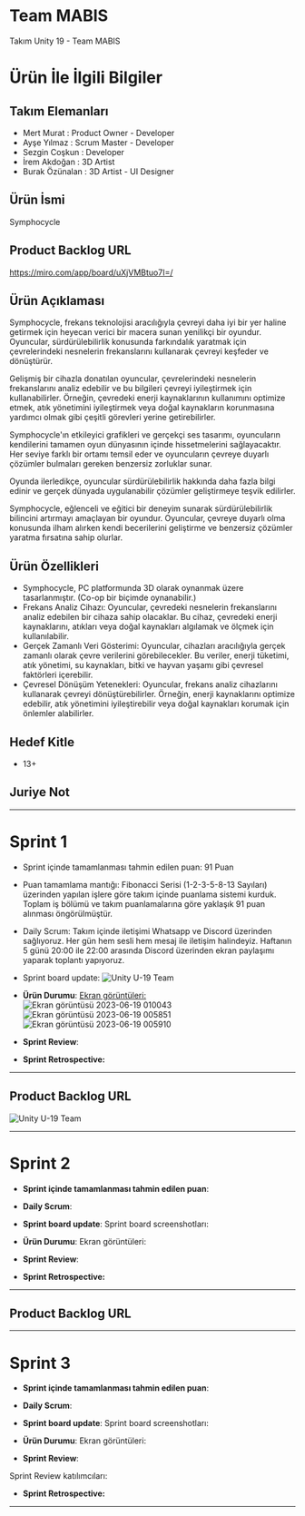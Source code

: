 # Team MABIS

Takım Unity 19 - Team MABIS

# Ürün İle İlgili Bilgiler

## Takım Elemanları
- Mert Murat : Product Owner - Developer
- Ayşe Yılmaz : Scrum Master - Developer
- Sezgin Coşkun : Developer
- İrem Akdoğan : 3D Artist
- Burak Özünalan : 3D Artist - UI Designer

## Ürün İsmi

Symphocycle

## Product Backlog URL
https://miro.com/app/board/uXjVMBtuo7I=/

## Ürün Açıklaması

Symphocycle, frekans teknolojisi aracılığıyla çevreyi daha iyi bir yer haline getirmek için heyecan verici bir macera sunan yenilikçi bir oyundur. Oyuncular, sürdürülebilirlik konusunda farkındalık yaratmak için çevrelerindeki nesnelerin frekanslarını kullanarak çevreyi keşfeder ve dönüştürür.

Gelişmiş bir cihazla donatılan oyuncular, çevrelerindeki nesnelerin frekanslarını analiz edebilir ve bu bilgileri çevreyi iyileştirmek için kullanabilirler. Örneğin, çevredeki enerji kaynaklarının kullanımını optimize etmek, atık yönetimini iyileştirmek veya doğal kaynakların korunmasına yardımcı olmak gibi çeşitli görevleri yerine getirebilirler.

Symphocycle'ın etkileyici grafikleri ve gerçekçi ses tasarımı, oyuncuların kendilerini tamamen oyun dünyasının içinde hissetmelerini sağlayacaktır. Her seviye farklı bir ortamı temsil eder ve oyuncuların çevreye duyarlı çözümler bulmaları gereken benzersiz zorluklar sunar.

Oyunda ilerledikçe, oyuncular sürdürülebilirlik hakkında daha fazla bilgi edinir ve gerçek dünyada uygulanabilir çözümler geliştirmeye teşvik edilirler.

Symphocycle, eğlenceli ve eğitici bir deneyim sunarak sürdürülebilirlik bilincini artırmayı amaçlayan bir oyundur. Oyuncular, çevreye duyarlı olma konusunda ilham alırken kendi becerilerini geliştirme ve benzersiz çözümler yaratma fırsatına sahip olurlar.


## Ürün Özellikleri
- Symphocycle, PC platformunda 3D olarak oynanmak üzere tasarlanmıştır. (Co-op bir biçimde oynanabilir.)
- Frekans Analiz Cihazı: Oyuncular, çevredeki nesnelerin frekanslarını analiz edebilen bir cihaza sahip olacaklar. Bu cihaz, çevredeki enerji kaynaklarını, atıkları veya doğal kaynakları algılamak ve ölçmek için kullanılabilir.
- Gerçek Zamanlı Veri Gösterimi: Oyuncular, cihazları aracılığıyla gerçek zamanlı olarak çevre verilerini görebilecekler. Bu veriler, enerji tüketimi, atık yönetimi, su kaynakları, bitki ve hayvan yaşamı gibi çevresel faktörleri içerebilir.
- Çevresel Dönüşüm Yetenekleri: Oyuncular, frekans analiz cihazlarını kullanarak çevreyi dönüştürebilirler. Örneğin, enerji kaynaklarını optimize edebilir, atık yönetimini iyileştirebilir veya doğal kaynakları korumak için önlemler alabilirler.

## Hedef Kitle
- 13+

## Juriye Not

---

# Sprint 1

- Sprint içinde tamamlanması tahmin edilen puan: 91 Puan

- Puan tamamlama mantığı: Fibonacci Serisi (1-2-3-5-8-13 Sayıları) üzerinden yapılan işlere göre takım içinde puanlama sistemi kurduk. Toplam iş bölümü ve takım puanlamalarına göre yaklaşık 91 puan alınması öngörülmüştür. 

- Daily Scrum: Takım içinde iletişimi Whatsapp ve Discord üzerinden sağlıyoruz. Her gün hem sesli hem mesaj ile iletişim halindeyiz. Haftanın 5 günü 20:00 ile 22:00 arasında Discord üzerinden ekran paylaşımı yaparak toplantı yapıyoruz.

- Sprint board update: ![Unity U-19 Team](https://github.com/MertMURAT/OUA-U19/assets/129547499/1a7f90a5-c794-4bf8-b9e2-db422a587cb1) 


- **Ürün Durumu**: [Ekran görüntüleri:](https://youtu.be/nThkeBhQ2v4)
![Ekran görüntüsü 2023-06-19 010043](https://github.com/MertMURAT/OUA-U19/assets/129547499/0f448f6f-65d3-4197-81d0-8211f3a2c087)
![Ekran görüntüsü 2023-06-19 005851](https://github.com/MertMURAT/OUA-U19/assets/129547499/10a0953c-d8d5-4828-aa40-9018de29fb6b)
![Ekran görüntüsü 2023-06-19 005910](https://github.com/MertMURAT/OUA-U19/assets/129547499/f6894660-fe8a-4bef-b3ad-3c73309ff157)


- **Sprint Review**: 


- **Sprint Retrospective:**
  


---

## Product Backlog URL
![Unity U-19 Team](https://github.com/MertMURAT/OUA-U19/assets/129547499/1a7f90a5-c794-4bf8-b9e2-db422a587cb1)

---

# Sprint 2

- **Sprint içinde tamamlanması tahmin edilen puan**: 

- **Daily Scrum**:

- **Sprint board update**: Sprint board screenshotları: 



- **Ürün Durumu**: Ekran görüntüleri:
 
- **Sprint Review**: 


- **Sprint Retrospective:**



---

## Product Backlog URL


---

# Sprint 3

- **Sprint içinde tamamlanması tahmin edilen puan**: 


- **Daily Scrum**: 

- **Sprint board update**: Sprint board screenshotları: 



- **Ürün Durumu**: Ekran görüntüleri:
 

- **Sprint Review**: 

Sprint Review katılımcıları: 

- **Sprint Retrospective:**

 

---
